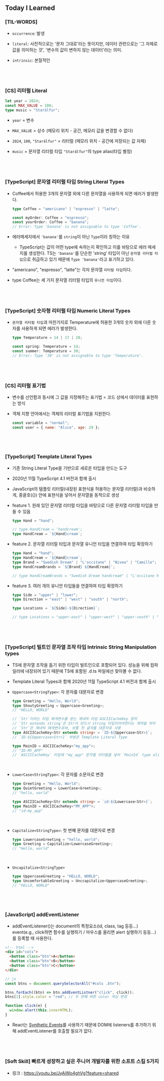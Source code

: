 ## Today I Learned

### [TIL-WORDS]

- `occurrence`: 발생

- `literal`: 사전적으로는 '문자 그대로'라는 뜻이지만, 데이터 관련으로는 '그 자체로 값을 의미하는 것', '변수의 값이 변하지 않는 데이터'라는 의미.

- `intrinsic`: 본질적인

## <br />

### [CS] 리터럴 Literal

```ts
let year = 2024;
const MAX_VALUE = 100;
type music = "Starálfur";
```

- `year` = 변수

- `MAX_VALUE` = 상수 (메모리 위치 - 공간, 메모리 값을 변경할 수 없다)

- `2024`, `100`, `"Starálfur"` = 리터럴 (메모리 위치 - 공간에 저장되는 값 자체)

- `music` = 문자열 리터럴 타입 `"Starálfur"`의 type alias(타입 별칭)

## <br />

### [TypeScript] 문자열 리터럴 타입 String Literal Types

- Coffee에서 허용한 3개의 문자열 외에 다른 문자열을 사용하게 되면 에러가 발생한다.

  ```ts
  type Coffee = "americano" | "espresso" | "latte";

  const myOrder: Coffee = "espresso";
  const yourOrder: Coffee = "banana";
  // Error: Type 'banana' is not assignable to type 'Coffee'.
  ```

- 에러메세지에서 `'banana'`를 `string`이 아닌 `Type`이라 칭하는 이유

  - TypeScript는 값이 어떤 type에 속하는지 확인하고 이를 바탕으로 에러 메세지를 생성한다. TS는 `'banana'`를 단순한 'string' 타입이 아닌 `문자열 리터럴 타입`으로 취급하고 있기 때문에 `Type 'banana'`라고 표기하고 있다.

- "americano", "espresso", "latte"는 각자 문자열 `리터럴 타입`이다.

- type Coffee는 세 가지 문자열 리터럴 타입의 `유니언 타입`이다.

## <br />

### [TypeScript] 숫자형 리터럴 타입 Numeric Literal Types

- `문자열 리터럴 타입`과 마찬가지로 Temperature에 허용한 3개의 숫자 외에 다른 숫자를 사용하게 되면 에러가 발생한다.

  ```ts
  type Temperature = 14 | 17 | 28;

  const spring: Temperature = 14;
  const summer: Temperature = 30;
  // Error: Type '30' is not assignable to type 'Temperature'.
  ```

## <br />

### [CS] 리터럴 표기법

- 변수를 선언함과 동시에 그 값을 지정해주는 표기법 = 코드 상에서 데이터를 표현하는 방식
- 객체 지향 언어에서는 객체의 리터럴 표기법을 지원한다.

  ```js
  const variable = "normal";
  const user = { name: "Alice", age: 29 };
  ```

## <br />

### [TypeScript] Template Literal Types

- 기존 String Literal Type을 기반으로 새로운 타입을 만드는 도구

- 2020년 11월 TypeScript 4.1 버전과 함께 출시

- JavaScript의 템플릿 리터럴(내장된 표현식을 허용하는 문자열 리터럴)과 비슷하게, 중괄호({}) 안에 표현식을 넣어서 문자열을 동적으로 생성

- feature 1. 원래 있던 문자열 리터럴 타입을 바탕으로 다른 문자열 리터럴 타입을 만들 수 있음

  ```ts
  type Hand = "hand";

  // type HandCream = 'handcream';
  type HandCream = `${Hand}cream`;
  ```

- feature 2. 문자열 리터럴 타입과 문자열 유니언 타입을 연결하여 타입 확장하기

  ```ts
  type Hand = "hand";
  type HandCream = `${Hand}cream`;
  type Brand = "Swedish Dream" | "L'occitane" | "Nivea" | "Camille";
  type HandCreamBrands = `${Brand} ${HandCream}`;

  // type HandCreamBrands = "Swedish Dream handcream" | "L'occitane handcream" | "Nivea handcream" | "Camille handcream"
  ```

- feature 3. 여러 개의 유니언 타입들을 연결하여 타입 확장하기

  ```ts
  type Side = "upper" | "lower";
  type Direction = "east" | "west" | "south" | "north";

  type Locations = `${Side}-${Direction}`;

  // type Locations = "upper-east" | "upper-west" | "upper-south" | "upper-north" | "lower-east" | "lower-west" | "lower-south" | "lower-north"
  ```

## <br />

### [TypeScript] 빌트인 문자열 조작 타입 Intrinsic String Manipulation types

- TS에 문자열 조작을 돕기 위한 타입이 빌트인으로 포함되어 있다. 성능을 위해 컴파일러에 내장되어 있기 때문에 TS에 포함된 .d.ts 파일에선 찾아볼 수 없다.
- Template Literal Types과 함께 2020년 11월 TypeScript 4.1 버전과 함께 출시
- `Uppercase<StringType>`: 각 문자를 대문자로 변경

  ```ts
  type Greeting = "Hello, World";
  type ShoutyGreeting = Uppercase<Greeting>;
  // "HELLO, WORLD"
  ```

  ```ts
  // `Str`이라는 타입 매개변수를 받는 제네릭 타입 ASCIICacheKey 정의
  // `Str extends string`은 Str이 반드시 string 타입이어야한다는 제약을 의미
  // `Str`은 제네릭 매개변수로써, 보통 첫 글자를 대문자로 사용
  type ASCIICacheKey<Str extends string> = `ID-${Uppercase<Str>}`;
  // `ID-${Uppercase<Str>}` 부분은 Template Literal Type

  type MainID = ASCIICacheKey<"my_app">;
  // "ID-MY_APP"
  // `ASCIICacheKey` 타입에 "my_app" 문자열 리터럴을 넣어 `MainId` type alias를 생성
  ```

  <br/>

- `LowerCase<StringType>`: 각 문자를 소문자로 변경

  ```ts
  type Greeting = "Hello, World";
  type QuietGreeting = LowerCase<Greeting>;
  // "hello, world"
  ```

  ```ts
  type ASCIICacheKey<Str extends string> = `id-${Lowercase<Str>}`;
  type MainID = ASCIICacheKey<"MY_APP">;
  // "id-my_app"
  ```

  <br/>

- `Capitalize<StringType>`: 첫 번째 문자를 대문자로 변경

  ```ts
  type LowercaseGreeting = "hello, world";
  type Greeting = Capitalize<LowercaseGreeting>;
  // "Hello, world"
  ```

  <br/>

- `Uncapitalize<StringType>`
  ```ts
  type UppercaseGreeting = "HELLO, WORLD";
  type UncomfortableGreeting = Unccapitalize<UppercaseGreeting>;
  // "hELLO, WORLD"
  ```

## <br />

### [JavaScript] addEventListener

- addEventListener()는 document의 특정요소(id, class, tag 등등...) event(e.g., click하면 함수를 실행하기 / 마우스를 올리면 alert 실행하기 등등...)를 등록할 때 사용한다.

```html
<!-- html -->
<div id="cols">
  <button class="btn">A</button>
  <button class="btn">B</button>
  <button class="btn">C</button>
</div>
```

```js
// js
const btns = document.querySelectorAll("#cols .btn");

btns.forEach((btn) => btn.addEventListner("click", click));
btns[1].style.color = "red"; // 두 번째 버튼 color 색상 변경

function click(e) {
  window.alert(this.innerHTML);
}
```

- React는 [Synthetic Events](../2406/240611.md#react-synthetic-event)를 사용하기 때문에 DOM에 listeners를 추가하기 위해 addEventListener를 호출할 필요가 없다.

## <br />

### [Soft Skill] 빠르게 성장하고 싶은 주니어 개발자를 위한 소프트 스킬 5가지

- 링크 : https://youtu.be/JyAiWo4ghVg?feature=shared
